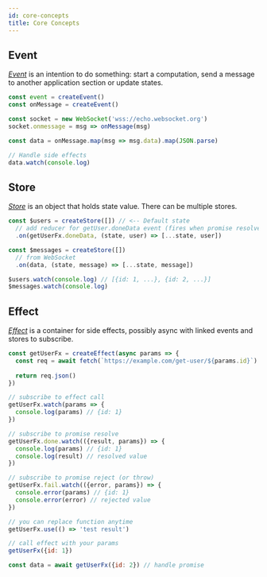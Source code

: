 ```yaml
---
id: core-concepts
title: Core Concepts
---
```


## Event

[_Event_] is an intention to do something: start a computation, send a message to another application section or update states.

```js
const event = createEvent()
const onMessage = createEvent()

const socket = new WebSocket('wss://echo.websocket.org')
socket.onmessage = msg => onMessage(msg)

const data = onMessage.map(msg => msg.data).map(JSON.parse)

// Handle side effects
data.watch(console.log)
```

## Store

[_Store_] is an object that holds state value. There can be multiple stores.

```js
const $users = createStore([]) // <-- Default state
  // add reducer for getUser.doneData event (fires when promise resolved)
  .on(getUserFx.doneData, (state, user) => [...state, user])

const $messages = createStore([])
  // from WebSocket
  .on(data, (state, message) => [...state, message])

$users.watch(console.log) // [{id: 1, ...}, {id: 2, ...}]
$messages.watch(console.log)
```

## Effect

[_Effect_] is a container for side effects, possibly async with linked events and stores to subscribe.

```js
const getUserFx = createEffect(async params => {
  const req = await fetch(`https://example.com/get-user/${params.id}`)
  
  return req.json()
})

// subscribe to effect call
getUserFx.watch(params => {
  console.log(params) // {id: 1}
})

// subscribe to promise resolve
getUserFx.done.watch(({result, params}) => {
  console.log(params) // {id: 1}
  console.log(result) // resolved value
})

// subscribe to promise reject (or throw)
getUserFx.fail.watch(({error, params}) => {
  console.error(params) // {id: 1}
  console.error(error) // rejected value
})

// you can replace function anytime
getUserFx.use(() => 'test result')

// call effect with your params
getUserFx({id: 1})

const data = await getUserFx({id: 2}) // handle promise
```

[_store_]: ../api/effector/Store.md
[_effect_]: ../api/effector/Effect.md
[_event_]: ../api/effector/Event.md
